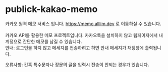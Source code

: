 # publick-kakao-memo
카카오 원격 메모 서비스 입니다. https://memo.alllim.dev 로 이동하실 수 있습니다. <br/><br/>
카카오 API를 활용한 메모 프로젝트입니다. 카카오톡을 설치하지 않고 웹페이지에서 내 계정으로 간단한 메모를 남길 수 있습니다.<br/>
안내: 로그인을 하지 않고 메세지를 전송하려고 하면 안내 메세지가 채팅창에 출력됩니다.<br/>

오류사항: 간혹 특수문자나 장문의 글을 입력시 전송이 안되는 경우가 있습니다.
